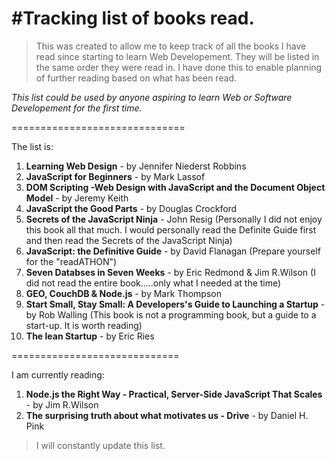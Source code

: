 #Tracking list of books read.
=============================

>This was created to allow me to keep track of all the books I have read since starting to learn Web Developement.
They will be listed in the same order they were read in.
I have done this to enable planning of further reading based on what has been read.

_This list could be used by anyone aspiring to learn Web or Software Developement for the first time._

==============================

The list is:

1. __Learning Web Design__ - by Jennifer Niederst Robbins
2. __JavaScript for Beginners__ - by Mark Lassof
3. __DOM Scripting -Web Design with JavaScript and the Document Object Model__ - by Jeremy Keith
4. __JavaScript the Good Parts__ - by Douglas Crockford
5. __Secrets of the JavaScript Ninja__ - John Resig (Personally I did not enjoy this book all that much. I would personally read the Definite Guide first and then read the Secrets of the JavaScript Ninja)
6. __JavaScript: the Definitive Guide__ - by David Flanagan (Prepare yourself for the "readATHON")
7. __Seven Databses in Seven Weeks__ - by Eric Redmond & Jim R.Wilson (I did not read the entire book.....only what I needed at the time)
8. __GEO, CouchDB & Node.js__ - by Mark Thompson
9. __Start Small, Stay Small: A Developers's Guide to Launching a Startup__ - by Rob Walling (This book is not a programming book, but a guide to a start-up. It is worth reading)
10. __The lean Startup__ - by Eric Ries

=============================

I am currently reading:

1. __Node.js the Right Way - Practical, Server-Side JavaScript That Scales__ - by Jim R.Wilson
2. __The surprising truth about what motivates us - Drive__ - by Daniel H. Pink

>I will constantly update this list.